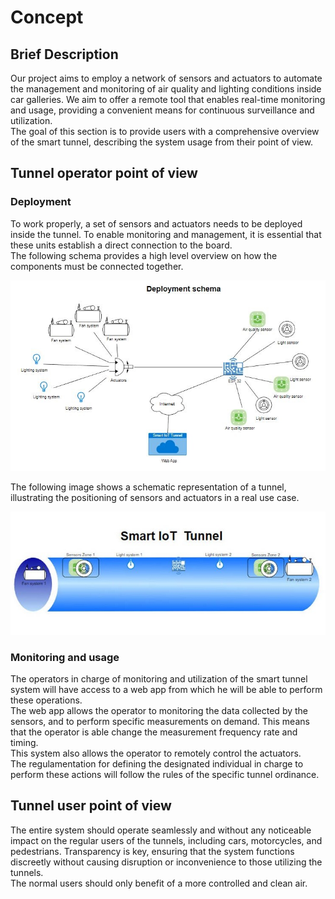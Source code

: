 # Concept

## Brief Description

Our project aims to employ a network of sensors and actuators to automate the management and monitoring of air quality and lighting conditions inside car galleries. We aim to offer a remote tool that enables real-time monitoring and usage, providing a convenient means for continuous surveillance and utilization.  
The goal of this section is to provide users with a comprehensive overview of the smart tunnel, describing the system usage from their point of view.

## Tunnel operator point of view

### Deployment

To work properly, a set of sensors and actuators needs to be deployed inside the tunnel. To enable monitoring and management, it is essential that these units establish a direct connection to the board.  
The following schema provides a high level overview on how the components must be connected together.

![Project architecture outline](/docs/src/images/schemas/concept_outline.JPG)

The following image shows a schematic representation of a tunnel, illustrating the positioning of sensors and actuators in a real use case.

![Usage example](/docs/src/images/schemas/usage_example.jpg)

### Monitoring and usage

The operators in charge of monitoring and utilization of the smart tunnel system will have access to a web app from which he will be able to perform these operations.  
The web app allows the operator to monitoring the data collected by the sensors, and to perform specific measurements on demand. This means that the operator is able change the measurement frequency rate and timing.  
This system also allows the operator to remotely control the actuators.  
The regulamentation for defining the designated individual in charge to perform these actions will follow the rules of the specific tunnel ordinance.

## Tunnel user point of view

The entire system should operate seamlessly and without any noticeable impact on the regular users of the tunnels, including cars, motorcycles, and pedestrians. Transparency is key, ensuring that the system functions discreetly without causing disruption or inconvenience to those utilizing the tunnels.  
The normal users should only benefit of a more controlled and clean air.
